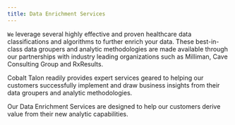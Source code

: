 ```yaml
---
title: Data Enrichment Services
---
```


`We` leverage several highly effective and proven healthcare data classifications and algorithms to further enrich your data. These best-in-class data groupers and analytic methodologies are made available through our partnerships with industry leading organizations such as Milliman, Cave Consulting Group and RxResults.
 
Cobalt Talon readily provides expert services geared to helping our customers successfully implement and draw business insights from their data groupers and analytic methodologies.

Our Data Enrichment Services are designed to help our customers derive value from their new analytic capabilities.
